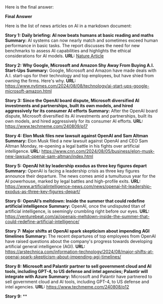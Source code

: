 Here is the final answer:

**Final Answer**

Here is the list of news articles on AI in a markdown document:

**Story 1:**
**Daily briefing: AI now beats humans at basic reading and maths**
**Summary:** AI systems can now nearly match and sometimes exceed human performance in basic tasks. The report discusses the need for new benchmarks to assess AI capabilities and highlights the ethical considerations for AI models.
**URL:** [Nature Article](https://www.nature.com/articles/d41586-024-01125-1)

**Story 2:**
**Why Google, Microsoft and Amazon Shy Away From Buying A.I. Start-Ups**
**Summary:** Google, Microsoft and Amazon have made deals with A.I. start-ups for their technology and top employees, but have shied from owning the firms. Here's why.
**URL:** https://www.nytimes.com/2024/08/08/technology/ai-start-ups-google-microsoft-amazon.html

**Story 3:**
**Since the OpenAI board dispute, Microsoft diversified AI investments and partnerships, built its own models, and hired aggressively for its consumer AI efforts**
**Summary:** After the OpenAI board dispute, Microsoft diversified its AI investments and partnerships, built its own models, and hired aggressively for its consumer AI efforts.
**URL:** https://www.techmeme.com/240809/p17

**Story 4:**
**Elon Musk files new lawsuit against OpenAI and Sam Altman**
**Summary:** Elon Musk filed a new lawsuit against OpenAI and CEO Sam Altman Monday, re-opening a legal battle in his fights over artificial intelligence.
**URL:** https://www.cnn.com/2024/08/05/business/elon-musk-new-lawsuit-openai-sam-altman/index.html

**Story 5:**
**OpenAI hit by leadership exodus as three key figures depart**
**Summary:** OpenAI is facing a leadership crisis as three key figures announce their departure. The news comes amid a tumultuous year for the AI powerhouse, marked by legal battles and high-profile exits.
**URL:** https://www.artificialintelligence-news.com/news/openai-hit-leadership-exodus-as-three-key-figures-depart/

**Story 6:**
**OpenAI’s meltdown: Inside the summer that could redefine artificial intelligence**
**Summary:** OpenAI, once the undisputed titan of artificial intelligence, is seemingly crumbling right before our eyes.
**URL:** https://venturebeat.com/ai/openais-meltdown-inside-the-summer-that-could-redefine-artificial-intelligence/

**Story 7:**
**Major shifts at OpenAI spark skepticism about impending AGI timelines**
**Summary:** The recent departures of top employees from OpenAI have raised questions about the company's progress towards developing artificial general intelligence (AGI).
**URL:** https://arstechnica.com/information-technology/2024/08/major-shifts-at-openai-spark-skepticism-about-impending-agi-timelines/

**Story 8:**
**Microsoft and Palantir partner to sell government cloud and AI tools, including GPT-4, to US defense and intel agencies; Palantir will integrate with Azure**
**Summary:** Microsoft and Palantir have partnered to sell government cloud and AI tools, including GPT-4, to US defense and intel agencies.
**URL:** https://www.techmeme.com/240808/p12

**Story 9:**
**